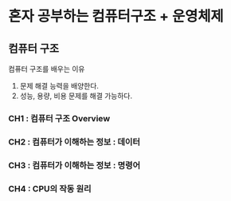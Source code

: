 # 혼자 공부하는 컴퓨터구조 + 운영체제

## 컴퓨터 구조

컴퓨터 구조를 배우는 이유

1. 문제 해결 능력을 배양한다.
2. 성능, 용량, 비용 문제를 해결 가능하다.

### CH1 : 컴퓨터 구조 Overview
### CH2 : 컴퓨터가 이해하는 정보 : 데이터
### CH3 : 컴퓨터가 이해하는 정보 : 명령어
### CH4 : CPU의 작동 원리